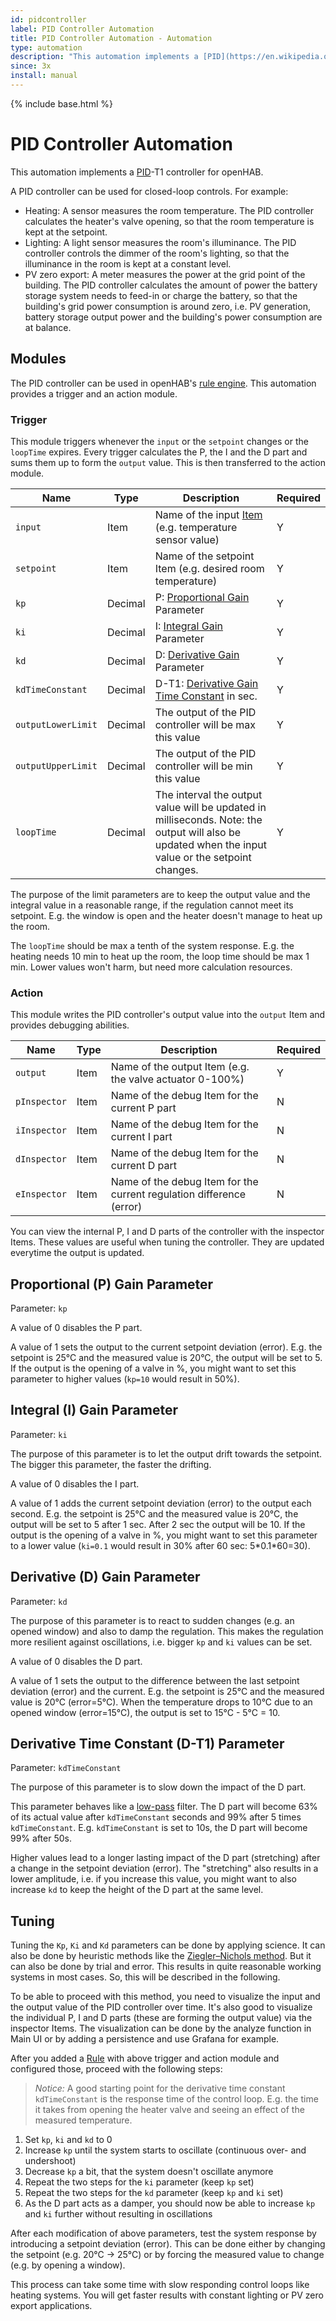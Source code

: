 ```yaml
---
id: pidcontroller
label: PID Controller Automation
title: PID Controller Automation - Automation
type: automation
description: "This automation implements a [PID](https://en.wikipedia.org/wiki/PID_controller)-T1 controller for openHAB."
since: 3x
install: manual
---
```


<!-- Attention authors: Do not edit directly. Please add your changes to the appropriate source repository -->

{% include base.html %}

# PID Controller Automation

This automation implements a [PID](https://en.wikipedia.org/wiki/PID_controller)-T1 controller for openHAB.

A PID controller can be used for closed-loop controls. For example:

- Heating: A sensor measures the room temperature.
  The PID controller calculates the heater's valve opening, so that the room temperature is kept at the setpoint.
- Lighting: A light sensor measures the room's illuminance.
  The PID controller controls the dimmer of the room's lighting, so that the illuminance in the room is kept at a constant level.
- PV zero export: A meter measures the power at the grid point of the building.
  The PID controller calculates the amount of power the battery storage system needs to feed-in or charge the battery, so that the building's grid power consumption is around zero,
  i.e. PV generation, battery storage output power and the building's power consumption are at balance.

## Modules

The PID controller can be used in openHAB's [rule engine](https://www.openhab.org/docs/configuration/rules-dsl.html). This automation provides a trigger and an action module.

### Trigger

This module triggers whenever the `input` or the `setpoint` changes or the `loopTime` expires.
Every trigger calculates the P, the I and the D part and sums them up to form the `output` value.
This is then transferred to the action module.

| Name               | Type    | Description                                                                                                                                        | Required |
|--------------------|---------|----------------------------------------------------------------------------------------------------------------------------------------------------|----------|
| `input`            | Item    | Name of the input [Item](https://www.openhab.org/docs/configuration/items.html) (e.g. temperature sensor value)                                    | Y        |
| `setpoint`         | Item    | Name of the setpoint Item (e.g. desired room temperature)                                                                                          | Y        |
| `kp`               | Decimal | P: [Proportional Gain](#proportional-p-gain-parameter) Parameter                                                                                   | Y        |
| `ki`               | Decimal | I: [Integral Gain](#integral-i-gain-parameter) Parameter                                                                                           | Y        |
| `kd`               | Decimal | D: [Derivative Gain](#derivative-d-gain-parameter) Parameter                                                                                       | Y        |
| `kdTimeConstant`   | Decimal | D-T1: [Derivative Gain Time Constant](#derivative-time-constant-d-t1-parameter) in sec.                                                            | Y        |
| `outputLowerLimit` | Decimal | The output of the PID controller will be max this value                                                                                            | Y        |
| `outputUpperLimit` | Decimal | The output of the PID controller will be min this value                                                                                            | Y        |
| `loopTime`         | Decimal | The interval the output value will be updated in milliseconds. Note: the output will also be updated when the input value or the setpoint changes. | Y        |

The purpose of the limit parameters are to keep the output value and the integral value in a reasonable range, if the regulation cannot meet its setpoint.
E.g. the window is open and the heater doesn't manage to heat up the room.

The `loopTime` should be max a tenth of the system response.
E.g. the heating needs 10 min to heat up the room, the loop time should be max 1 min.
Lower values won't harm, but need more calculation resources.

### Action

This module writes the PID controller's output value into the `output` Item and provides debugging abilities.

| Name         | Type | Description                                                          | Required |
|--------------|------|----------------------------------------------------------------------|----------|
| `output`     | Item | Name of the output Item (e.g. the valve actuator 0-100%)             | Y        |
| `pInspector` | Item | Name of the debug Item for the current P part                        | N        |
| `iInspector` | Item | Name of the debug Item for the current I part                        | N        |
| `dInspector` | Item | Name of the debug Item for the current D part                        | N        |
| `eInspector` | Item | Name of the debug Item for the current regulation difference (error) | N        |

You can view the internal P, I and D parts of the controller with the inspector Items.
These values are useful when tuning the controller.
They are updated everytime the output is updated.

## Proportional (P) Gain Parameter

Parameter: `kp`

A value of 0 disables the P part.

A value of 1 sets the output to the current setpoint deviation (error).
E.g. the setpoint is 25°C and the measured value is 20°C, the output will be set to 5.
If the output is the opening of a valve in %, you might want to set this parameter to higher values (`kp=10` would result in 50%).

## Integral (I) Gain Parameter

Parameter: `ki`

The purpose of this parameter is to let the output drift towards the setpoint.
The bigger this parameter, the faster the drifting.

A value of 0 disables the I part.

A value of 1 adds the current setpoint deviation (error) to the output each second.
E.g. the setpoint is 25°C and the measured value is 20°C, the output will be set to 5 after 1 sec.
After 2 sec the output will be 10.
If the output is the opening of a valve in %, you might want to set this parameter to a lower value (`ki=0.1` would result in 30% after 60 sec: 5\*0.1\*60=30).

## Derivative (D) Gain Parameter

Parameter: `kd`

The purpose of this parameter is to react to sudden changes (e.g. an opened window) and also to damp the regulation.
This makes the regulation more resilient against oscillations, i.e. bigger `kp` and `ki` values can be set.

A value of 0 disables the D part.

A value of 1 sets the output to the difference between the last setpoint deviation (error) and the current.
E.g. the setpoint is 25°C and the measured value is 20°C (error=5°C).
When the temperature drops to 10°C due to an opened window (error=15°C), the output is set to 15°C - 5°C = 10.

## Derivative Time Constant (D-T1) Parameter

Parameter: `kdTimeConstant`

The purpose of this parameter is to slow down the impact of the D part.

This parameter behaves like a [low-pass](https://en.wikipedia.org/wiki/Low-pass_filter) filter.
The D part will become 63% of its actual value after `kdTimeConstant` seconds and 99% after 5 times `kdTimeConstant`. E.g. `kdTimeConstant` is set to 10s, the D part will become 99% after 50s.

Higher values lead to a longer lasting impact of the D part (stretching) after a change in the setpoint deviation (error).
The "stretching" also results in a lower amplitude, i.e. if you increase this value, you might want to also increase `kd` to keep the height of the D part at the same level.

## Tuning

Tuning the `Kp`, `Ki` and `Kd` parameters can be done by applying science.
It can also be done by heuristic methods like the [Ziegler–Nichols method](https://en.wikipedia.org/wiki/Ziegler%E2%80%93Nichols_method).
But it can also be done by trial and error.
This results in quite reasonable working systems in most cases.
So, this will be described in the following.

To be able to proceed with this method, you need to visualize the input and the output value of the PID controller over time.
It's also good to visualize the individual P, I and D parts (these are forming the output value) via the inspector Items.
The visualization can be done by the analyze function in Main UI or by adding a persistence and use Grafana for example.

After you added a [Rule](https://www.openhab.org/docs/configuration/rules-dsl.html) with above trigger and action module and configured those, proceed with the following steps:

> *Notice:* A good starting point for the derivative time constant `kdTimeConstant` is the response time of the control loop.
E.g. the time it takes from opening the heater valve and seeing an effect of the measured temperature.

1. Set `kp`, `ki` and `kd` to 0
2. Increase `kp` until the system starts to oscillate (continuous over- and undershoot)
3. Decrease `kp` a bit, that the system doesn't oscillate anymore
4. Repeat the two steps for the `ki` parameter (keep `kp` set)
5. Repeat the two steps for the `kd` parameter (keep `kp` and `ki` set)
6. As the D part acts as a damper, you should now be able to increase `kp` and `ki` further without resulting in oscillations

After each modification of above parameters, test the system response by introducing a setpoint deviation (error).
This can be done either by changing the setpoint (e.g. 20°C -> 25°C) or by forcing the measured value to change (e.g. by opening a window).

This process can take some time with slow responding control loops like heating systems.
You will get faster results with constant lighting or PV zero export applications.
